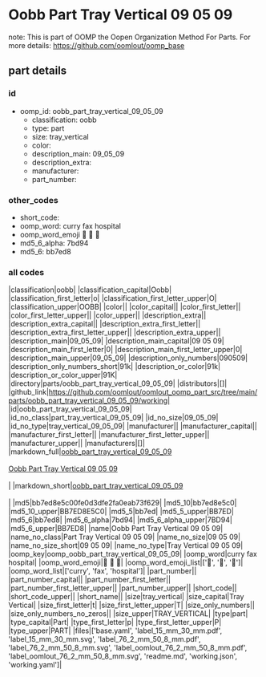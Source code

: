 # Oobb Part Tray Vertical 09 05 09  

note: This is part of OOMP the Oopen Organization Method For Parts. For more details: https://github.com/oomlout/oomp_base

##  part details





### id
* oomp_id: oobb_part_tray_vertical_09_05_09
  * classification: oobb
  * type: part
  * size: tray_vertical
  * color: 
  * description_main: 09_05_09
  * description_extra: 
  * manufacturer: 
  * part_number: 

### other_codes
* short_code: 
* oomp_word: curry fax hospital
* oomp_word_emoji :curry: :fax: :hospital:
* md5_6_alpha: 7bd94
* md5_6: bb7ed8

### all codes 
|classification|oobb|
|classification_capital|Oobb|
|classification_first_letter|o|
|classification_first_letter_upper|O|
|classification_upper|OOBB|
|color||
|color_capital||
|color_first_letter||
|color_first_letter_upper||
|color_upper||
|description_extra||
|description_extra_capital||
|description_extra_first_letter||
|description_extra_first_letter_upper||
|description_extra_upper||
|description_main|09_05_09|
|description_main_capital|09 05 09|
|description_main_first_letter|0|
|description_main_first_letter_upper|0|
|description_main_upper|09_05_09|
|description_only_numbers|090509|
|description_only_numbers_short|91k|
|description_or_color|91k|
|description_or_color_upper|91K|
|directory|parts/oobb_part_tray_vertical_09_05_09|
|distributors|[]|
|github_link|https://github.com/oomlout/oomlout_oomp_part_src/tree/main/parts/oobb_part_tray_vertical_09_05_09/working|
|id|oobb_part_tray_vertical_09_05_09|
|id_no_class|part_tray_vertical_09_05_09|
|id_no_size|09_05_09|
|id_no_type|tray_vertical_09_05_09|
|manufacturer||
|manufacturer_capital||
|manufacturer_first_letter||
|manufacturer_first_letter_upper||
|manufacturer_upper||
|manufacturers|[]|
|markdown_full|[oobb_part_tray_vertical_09_05_09](https://github.com/oomlout/oomlout_oomp_part_src/tree/main/parts/oobb_part_tray_vertical_09_05_09/working)<br>[](https://github.com/oomlout/oomlout_oomp_part_src/tree/main/parts/oobb_part_tray_vertical_09_05_09/working)<br>[Oobb Part Tray Vertical 09 05 09](https://github.com/oomlout/oomlout_oomp_part_src/tree/main/parts/oobb_part_tray_vertical_09_05_09/working)<br><br>|
|markdown_short|[oobb_part_tray_vertical_09_05_09](https://github.com/oomlout/oomlout_oomp_part_src/tree/main/parts/oobb_part_tray_vertical_09_05_09/working)<br><br>|
|md5|bb7ed8e5c00fe0d3dfe2fa0eab73f629|
|md5_10|bb7ed8e5c0|
|md5_10_upper|BB7ED8E5C0|
|md5_5|bb7ed|
|md5_5_upper|BB7ED|
|md5_6|bb7ed8|
|md5_6_alpha|7bd94|
|md5_6_alpha_upper|7BD94|
|md5_6_upper|BB7ED8|
|name|Oobb Part Tray Vertical 09 05 09|
|name_no_class|Part Tray Vertical 09 05 09|
|name_no_size|09 05 09|
|name_no_size_short|09 05 09|
|name_no_type|Tray Vertical 09 05 09|
|oomp_key|oomp_oobb_part_tray_vertical_09_05_09|
|oomp_word|curry fax hospital|
|oomp_word_emoji|:curry: :fax: :hospital:|
|oomp_word_emoji_list|[':curry:', ':fax:', ':hospital:']|
|oomp_word_list|['curry', 'fax', 'hospital']|
|part_number||
|part_number_capital||
|part_number_first_letter||
|part_number_first_letter_upper||
|part_number_upper||
|short_code||
|short_code_upper||
|short_name||
|size|tray_vertical|
|size_capital|Tray Vertical|
|size_first_letter|t|
|size_first_letter_upper|T|
|size_only_numbers||
|size_only_numbers_no_zeros||
|size_upper|TRAY_VERTICAL|
|type|part|
|type_capital|Part|
|type_first_letter|p|
|type_first_letter_upper|P|
|type_upper|PART|
|files|['base.yaml', 'label_15_mm_30_mm.pdf', 'label_15_mm_30_mm.svg', 'label_76_2_mm_50_8_mm.pdf', 'label_76_2_mm_50_8_mm.svg', 'label_oomlout_76_2_mm_50_8_mm.pdf', 'label_oomlout_76_2_mm_50_8_mm.svg', 'readme.md', 'working.json', 'working.yaml']|

